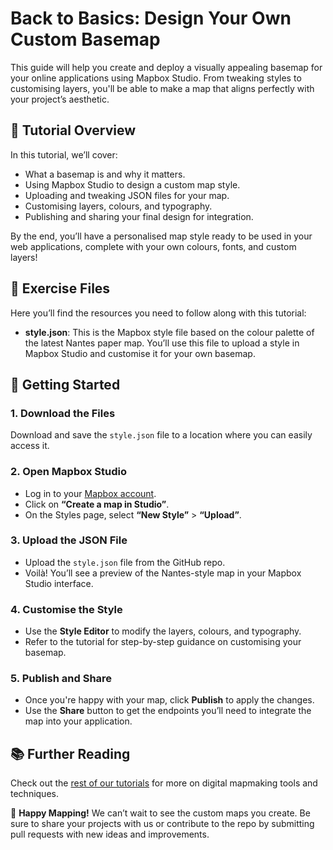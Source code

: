 # Back to Basics: Design Your Own Custom Basemap

This guide will help you create and deploy a visually appealing basemap for your online applications using Mapbox Studio. From tweaking styles to customising layers, you'll be able to make a map that aligns perfectly with your project’s aesthetic.



## 📖 Tutorial Overview

In this tutorial, we’ll cover:
- What a basemap is and why it matters.
- Using Mapbox Studio to design a custom map style.
- Uploading and tweaking JSON files for your map.
- Customising layers, colours, and typography.
- Publishing and sharing your final design for integration.

By the end, you’ll have a personalised map style ready to be used in your web applications, complete with your own colours, fonts, and custom layers!



## 📂 Exercise Files

Here you’ll find the resources you need to follow along with this tutorial:
- **style.json**: This is the Mapbox style file based on the colour palette of the latest Nantes paper map. You’ll use this file to upload a style in Mapbox Studio and customise it for your own basemap.



## 🚀 Getting Started

### 1. Download the Files
Download and save the `style.json` file to a location where you can easily access it.

### 2. Open Mapbox Studio
- Log in to your [Mapbox account](https://www.mapbox.com/).
- Click on **“Create a map in Studio”**.
- On the Styles page, select **“New Style”** > **“Upload”**.

### 3. Upload the JSON File
- Upload the `style.json` file from the GitHub repo.
- Voilà! You’ll see a preview of the Nantes-style map in your Mapbox Studio interface.

### 4. Customise the Style
- Use the **Style Editor** to modify the layers, colours, and typography.
- Refer to the tutorial for step-by-step guidance on customising your basemap.

### 5. Publish and Share
- Once you're happy with your map, click **Publish** to apply the changes.
- Use the **Share** button to get the endpoints you’ll need to integrate the map into your application.



## 📚 Further Reading

Check out the [rest of our tutorials](https://digit.use-it.travel/tutorials/) for more on digital mapmaking tools and techniques.



🎉 **Happy Mapping!** We can’t wait to see the custom maps you create. Be sure to share your projects with us or contribute to the repo by submitting pull requests with new ideas and improvements.
